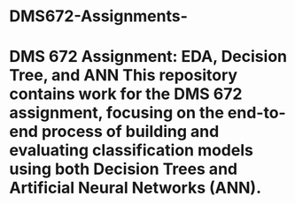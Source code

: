 # DMS672-Assignments-
# DMS 672 Assignment: EDA, Decision Tree, and ANN  This repository contains work for the DMS 672 assignment, focusing on the end-to-end process of building and evaluating classification models using both Decision Trees and Artificial Neural Networks (ANN).

